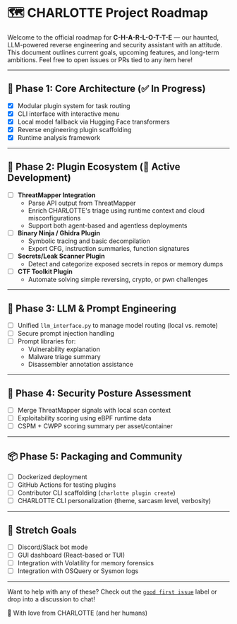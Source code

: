 # 🗺️ CHARLOTTE Project Roadmap

Welcome to the official roadmap for **C-H-A-R-L-O-T-T-E** — our haunted, LLM-powered reverse engineering and security assistant with an attitude. This document outlines current goals, upcoming features, and long-term ambitions. Feel free to open issues or PRs tied to any item here!

---

## 🧱 Phase 1: Core Architecture (✅ In Progress)
- [x] Modular plugin system for task routing
- [x] CLI interface with interactive menu
- [x] Local model fallback via Hugging Face transformers
- [x] Reverse engineering plugin scaffolding
- [x] Runtime analysis framework

---

## 🧩 Phase 2: Plugin Ecosystem (🔄 Active Development)
- [ ] **ThreatMapper Integration**  
  - Parse API output from ThreatMapper  
  - Enrich CHARLOTTE's triage using runtime context and cloud misconfigurations  
  - Support both agent-based and agentless deployments
- [ ] **Binary Ninja / Ghidra Plugin**  
  - Symbolic tracing and basic decompilation  
  - Export CFG, instruction summaries, function signatures
- [ ] **Secrets/Leak Scanner Plugin**  
  - Detect and categorize exposed secrets in repos or memory dumps
- [ ] **CTF Toolkit Plugin**  
  - Automate solving simple reversing, crypto, or pwn challenges

---

## 🧠 Phase 3: LLM & Prompt Engineering
- [ ] Unified `llm_interface.py` to manage model routing (local vs. remote)
- [ ] Secure prompt injection handling
- [ ] Prompt libraries for:
  - Vulnerability explanation
  - Malware triage summary
  - Disassembler annotation assistance

---

## 🔐 Phase 4: Security Posture Assessment
- [ ] Merge ThreatMapper signals with local scan context
- [ ] Exploitability scoring using eBPF runtime data
- [ ] CSPM + CWPP scoring summary per asset/container

---

## 📦 Phase 5: Packaging and Community
- [ ] Dockerized deployment
- [ ] GitHub Actions for testing plugins
- [ ] Contributor CLI scaffolding (`charlotte plugin create`)
- [ ] CHARLOTTE CLI personalization (theme, sarcasm level, verbosity)

---

## 🧪 Stretch Goals
- [ ] Discord/Slack bot mode
- [ ] GUI dashboard (React-based or TUI)
- [ ] Integration with Volatility for memory forensics
- [ ] Integration with OSQuery or Sysmon logs

---

Want to help with any of these? Check out the [`good first issue`](https://github.com/your-repo/issues?q=is%3Aissue+is%3Aopen+label%3A%22good+first+issue%22) label or drop into a discussion to chat!

🖤 With love from CHARLOTTE (and her humans)
